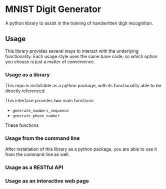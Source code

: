 # MNIST Digit Generator

A python library to assist in the training of handwritten digit recognition.

## Usage
This library provides several ways to interact with the underlying functionality.
Each usage style uses the same base code, so which option you choose is just a matter of convenience.

### Usage as a library
This repo is installable as a python package, with its functionality able to be directly referenced.

This interface provides two main functions:
- `generate_numbers_sequence`
- `generate_phone_number`

These functions

### Usage from the command line
After installation of this library as a python package, you are able to use it from the command line as well.



### Usage as a RESTful API


### Usage as an interactive web page
